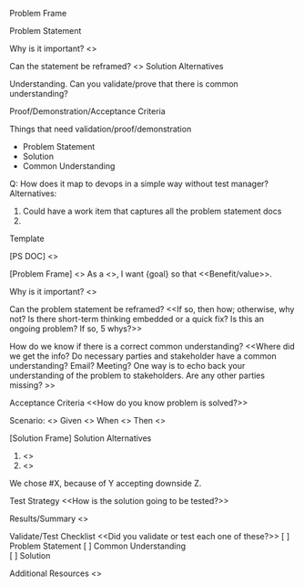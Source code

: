Problem Frame

Problem Statement

Why is it important?
<<Insert why this the problem is important. Sometimes the real problem is in here and can be used to reframe the problem.>>  

Can the statement be reframed?
<<What are other ways of looking at the problem >>
Solution Alternatives

Understanding. Can you validate/prove that there is common understanding?

Proof/Demonstration/Acceptance Criteria


Things that need validation/proof/demonstration
+ Problem Statement
+ Solution
+ Common Understanding

Q: How does it map to devops in a simple way without test manager?
Alternatives:
1. Could have a work item that captures all the problem statement docs
2. 


Template

[PS DOC] <<Name>>
 
[Problem Frame] 
<<This could be stated in many ways. User story format is just one way.>>
As a <<Role>>, I want {goal} so that <<Benefit/value>>.

Why is it important?
<<Insert why the problem is important. Sometimes the real problem or requirement is in here and can be used to reframe the problem.>> 

Can the problem statement be reframed?
<<If so, then how; otherwise, why not? Is there short-term thinking embedded or a quick fix? Is this an ongoing problem? If so, 5 whys?>>

How do we know if there is a correct common understanding?
<<Where did we get the info? Do necessary parties and stakeholder have a common understanding? Email? Meeting? One way is to echo back your understanding of the problem to stakeholders. Are any other parties missing? >>

Acceptance Criteria
<<How do you know problem is solved?>>

Scenario: <<Name>>
Given <<Initial conditions>>
When <<Event trigger>>
Then <<Expected outcome>>

[Solution Frame]
Solution Alternatives

1. <<Solution description>>
2. <<Solution description>>

We chose #X, because of Y accepting downside Z.

Test Strategy
<<How is the solution going to be tested?>> 

Results/Summary
<<The results or link to results. And summary of findings.>>

Validate/Test Checklist
<<Did you validate or test each one of these?>>
[ ] Problem Statement 
[ ] Common Understanding  
[ ] Solution 

Additional Resources
<<Insert links to reference docs or other trusted sources which gives additional information in context of the problem.>>

